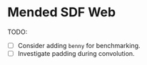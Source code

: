 # Mended SDF Web

TODO:

- [ ] Consider adding `benny` for benchmarking.
- [ ] Investigate padding during convolution.
